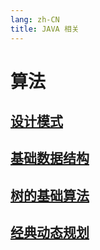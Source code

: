 ```yaml
---
lang: zh-CN
title: JAVA 相关
---
```

# 算法

## [设计模式](../arithmetic/基础算法.md)
## [基础数据结构](../arithmetic/基础数据结构.md)
## [树的基础算法](../arithmetic/树的基础算法.md)
## [经典动态规划](../arithmetic/树的基础算法.md)
